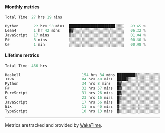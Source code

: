 #### Monthly metrics
<!--START_SECTION:wakamonthly-->

```asm
Total Time: 27 hrs 19 mins

Python       22 hrs 53 mins  █████████████████████░░░░   83.65 %
Lean4        1 hr 42 mins    █▓░░░░░░░░░░░░░░░░░░░░░░░   06.22 %
JavaScript   17 mins         ▒░░░░░░░░░░░░░░░░░░░░░░░░   01.04 %
F#           8 mins          ░░░░░░░░░░░░░░░░░░░░░░░░░   00.50 %
C#           1 min           ░░░░░░░░░░░░░░░░░░░░░░░░░   00.08 %
```

<!--END_SECTION:wakamonthly-->
#### Lifetime metrics
<!--START_SECTION:wakalifetime-->

```asm
Total Time: 466 hrs

Haskell                            154 hrs 34 mins ████████▒░░░░░░░░░░░░░░░░   33.08 %
Java                               84 hrs 40 mins  ████▓░░░░░░░░░░░░░░░░░░░░   18.12 %
Python                             34 hrs 8 mins   █▓░░░░░░░░░░░░░░░░░░░░░░░   07.31 %
F#                                 32 hrs 57 mins  █▓░░░░░░░░░░░░░░░░░░░░░░░   07.05 %
PureScript                         31 hrs 26 mins  █▓░░░░░░░░░░░░░░░░░░░░░░░   06.73 %
C                                  23 hrs 16 mins  █▒░░░░░░░░░░░░░░░░░░░░░░░   04.98 %
JavaScript                         17 hrs 56 mins  █░░░░░░░░░░░░░░░░░░░░░░░░   03.84 %
Nix                                11 hrs 46 mins  ▓░░░░░░░░░░░░░░░░░░░░░░░░   02.52 %
TypeScript                         10 hrs 13 mins  ▓░░░░░░░░░░░░░░░░░░░░░░░░   02.19 %
```

<!--END_SECTION:wakalifetime-->

---

Metrics are tracked and provided by [WakaTime](https://github.com/athul/waka-readme).

